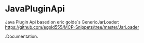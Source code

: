 # JavaPluginApi
Java Plugin Api based on eric golde´s GenericJarLoader: https://github.com/egold555/MCP-Snippets/tree/master/JarLoader

.Documentation.
